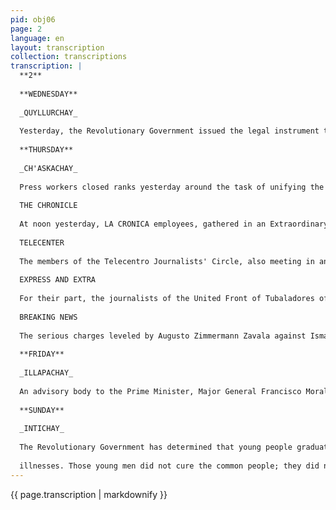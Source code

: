 ```yaml
---
pid: obj06
page: 2
language: en
layout: transcription
collection: transcriptions
transcription: |
  **2**
  
  **WEDNESDAY**
  
  _QUYLLURCHAY_
  
  Yesterday, the Revolutionary Government issued the legal instrument that activates the transfer of national circulation newspapers to organized social sectors. This is the Regulation of the Civil Associations Owning Nationally Distributed Newspapers, with more than 200 articles published in the official newspaper "El Peruano." Twenty-six days before the date set for the conclusion of the current steering and reorganizing committees appointed by the Revolutionary Government upon expropriating the major press organs that formerly served the interests of the IAPA, it can be said that the transfer is underway. Indeed, it has been repeatedly stated that the transfer is a process, not a handover of the keys. And that this process must begin before July 27th, when, for the first year of socialization and due to the detected infiltration of interests alien to the ideology of our Revolution, the Revolution will appoint the new directors of the newspapers. These will operate, according to the Regulations announced yesterday, integrated into Boards of Directors of eleven members, seven of them delegates from the General Assembly of the assigned sector and the remaining three representatives of the labor community, at least one of them a journalist. There will also be, as specified in the Regulations, special advisory committees composed of professional journalists.
  
  **THURSDAY**
  
  _CH'ASKACHAY_
  
  Press workers closed ranks yesterday around the task of unifying the national journalism in accordance with the wishes of the Leader of the Revolution, while the country's various organized social sectors also began holding working meetings and analyzing the documents issued by the Revolutionary Government, in order to finalize the transfer of national circulation newspapers. Likewise, the infiltration maneuvers of the Director of Ultima Hora, Ismael Frias, to foment confusion surrounding the unifying work of journalists were revealed. Yesterday, the workers of LA CRONICA, the Telecentro Journalists' Circle, Ultima Hom, and the United Front of Expreso and Extra, declared themselves in favor of unification, endorsed the Ideological Bases of the Peruvian Revolution, and requested that the Press Secretary of the Presidency of the Republic, Augusto Zimmermann Zavala, continue to lead the Unified Commission at the national level in his capacity as General Coordinator. Previously, workers from La Prensa, Comercio, Correo, and Ojo made similar statements.
  
  THE CHRONICLE
  
  At noon yesterday, LA CRONICA employees, gathered in an Extraordinary General Assembly, reaffirmed their activism in the Revolution, supporting Augusto Zimmermann Zavala's document and reaffirming their commitment to him continuing to lead the unified work of national journalism.
  
  TELECENTER
  
  The members of the Telecentro Journalists' Circle, also meeting in an Extraordinary General Assembly, reaffirmed their support for the Unified Commission.
  
  EXPRESS AND EXTRA
  
  For their part, the journalists of the United Front of Tubaladores of Expreso and Extra agreed to request that the Federation of Journalists of Peru, chaired by Enrique Rincón Latínez, suspend the holding of the Feder Council it had convened so as not to hinder the work of the Unified Commission; and that the FPP suspend all its institutional activities until the consultation with the bases is concluded and the unifying commission is structured at the national level. They also signed their support for the Ideological Bases of the Revolution, endorsed the institutional validity of the FPP, and requested that the Press Secretary of the Republic continue in his task of unifying journalism.
  
  BREAKING NEWS
  
  The serious charges leveled by Augusto Zimmermann Zavala against Ismael Frías, editor of Última Hora, were tacitly endorsed that evening by the staff of that evening paper, who met in a general assembly. They also unanimously supported the principles of the Peruvian Revolution and the work carried out by the Unified Commission.
  
  **FRIDAY**
  
  _ILLAPACHAY_
  
  An advisory body to the Prime Minister, Major General Francisco Morales Berndez, which will be composed of qualified workers and professionals, has been created by the Revolutionary Government within the framework of the fully participatory Social Democracy it advocates. This is the Prime Minister's Advisory Council, which, in accordance with the Ideological Foundations of the Peruvian Revolution, will include among its members workers linked to various socioeconomic activities. As is known, these foundations postulate "that power and decisions arise with the least possible intermediation, from the social base in accordance with the interests of the entire nation." Precisely in the explanatory section of Supreme Decree No. 015, which created the aforementioned Council, it is recalled that the Prime Minister participates in the conduct of government policy and that the objective of the Revolutionary Government is to promote participatory dialogue with the grassroots population. Thus, the incorporation of workers into this high advisory body will give the labor sectors of the population direct and broad participation in the decision-making of the Revolutionary Government. All of these individuals must not belong to the Public Administration and will join the advisory body in a personal capacity, ad honorem and at the invitation of the Prime Minister.
  
  **SUNDAY**
  
  _INTICHAY_
  
  The Revolutionary Government has determined that young people graduating from the universities should go to the towns in the interior of the country to put into practice what they have learned. This work is called "Civil Service." It is very good that young students take with their own hands everything they have assimilated to the common people. As we already know, in the books and studies of young students, the university uses the people's money. In the past, these young people stayed in the big cities, flattering the wealthy, treating only the sick who had money, selling palliatives to the poor, and so on.
  
  illnesses. Those young men did not cure the common people; they did not even know the wretched villages. It is now, when those young men will see with their own eyes, soothe with their precognitive hands the wounds of the poor. They will know how the common people suffer, how the common people die, finding death just like beasts. It is very good for the young students to go to the most distant villages; it is very good for them to stay there for a year. In that time, they will know the true suffering of the people and the needs of the humble.
---
```


{{ page.transcription | markdownify }}
